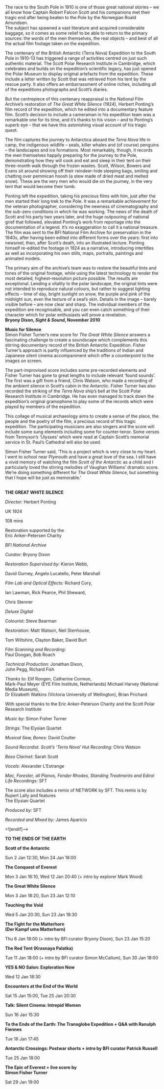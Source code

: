 

The race to the South Pole in 1910 is one of those great national stories – we all know how Captain Robert Falcon Scott and his companions met their tragic end after being beaten to the Pole by the Norwegian Roald Amundsen.  
The subject has spawned a vast literature and acquired considerable baggage, so it comes as some relief to be able to return to the primary sources: the words of the men themselves, the real objects – and best of all the actual film footage taken on the expedition.

The centenary of the British Antarctic (Terra Nova) Expedition to the South Pole in 1910-13 has triggered a range of activities centred on just such authentic material. The Scott Polar Research Institute in Cambridge, which celebrates and builds on the expedition’s scientific legacy, has just opened the Polar Museum to display original artefacts from the expedition. These include a letter written by Scott that was retrieved from his tent by the rescue party. It also offers an embarrassment of online riches, including all of the expeditions photographs and Scott’s diaries.

But the centrepiece of this centenary reappraisal is the National Film Archive’s restoration of _The Great White Silence_ (1924), Herbert Ponting’s film record of the expedition, which he edited into a documentary feature film. Scott’s decision to include a cameraman in his expedition team was a remarkable one for its time, and it’s thanks to his vision – and to Ponting’s superb eye – that we have this astonishing visual account of his tragic quest.

The film captures the journey to Antarctica aboard the _Terra Nova_ life in camp, the indigenous wildlife – seals, killer whales and (of course) penguins – the landscapes and ice formations. Most remarkably, though, it records the men themselves happily preparing for the journey to the Pole, demonstrating how they will cook and eat and sleep in their tent on their three-month walk through the frozen wastes. Scott, Wilson, Bowers and Evans sit around showing off their reindeer-hide sleeping bags, smiling and chatting over pemmican hoosh (a stew made of dried meat and melted snow). These are the very men who would die on the journey, in the very tent that would become their tomb.

Ponting left the expedition, taking his precious films with him, just after the men started their long trek to the Pole. It was a remarkable achievement for the veteran photographer, considering the newness of cinematography and the sub-zero conditions in which he was working. The news of the death of Scott and his party two years later, and the huge outpouring of national grief that followed, elevated Ponting’s work from reportage into the documentation of a legend. It’s no exaggeration to call it a national treasure. The film was sent to the BFI National Film Archive for preservation in the 1940s, after having been edited into different forms over the years: first into newsreel, then, after Scott’s death, into an illustrated lecture. Ponting himself re-edited the footage in 1924 as a narrative, introducing intertitles as well as incorporating his own stills, maps, portraits, paintings and animated models.

The primary aim of the archive’s team was to restore the beautiful tints and tones of the original footage, while using the latest technology to render the most detailed, highest-resolution picture possible. The results are exceptional. Lending a vitality to the polar landscape, the original tints were not intended to reproduce natural colours, but rather to suggest lighting effects – time of day, bright sunlight on snow, the purple and pink of the midnight sun, even the texture of a seal’s skin. Details in the image – barely visible before – are now clear and sharp. The individual members of the expedition are recognisable, and you can even catch something of their character which for polar enthusiasts will prove a revelation.  
**Bryony Dixon, _Sight & Sound_, November 2010**

**Music for Silence**  
Simon Fisher Turner’s new score for _The Great White Silence_ answers a fascinating challenge to create a soundscape which complements this stirring documentary record of the British Antarctic Expedition. Fisher Turner’s approach is partly influenced by the traditions of Indian and Japanese silent cinema accompaniment which offer a counterpoint to the images on screen.

The part-improvised score includes some pre-recorded elements and Fisher Turner has gone to great lengths to include relevant ‘found sounds’. The first was a gift from a friend, Chris Watson, who made a recording of the ambient silence in Scott’s cabin in the Antarctic. Fisher Turner has also recorded the striking of the _Terra Nova_ ship’s bell at the Scott Polar Research Institute in Cambridge. He has even managed to track down the expedition’s original gramophone to play some of the records which were played by members of the expedition.

This collage of musical archaeology aims to create a sense of the place, the people and the poetry of the film, a precious record of this tragic expedition. The participating musicians are also singers and the score will include some sung elements including some for counter-tenor. Some verses from Tennyson’s ‘Ulysses’ which were read at Captain Scott’s memorial service in St. Paul’s Cathedral will also be used.

Simon Fisher Turner said, ‘This is a project which is very close to my heart.  
I went to school near Plymouth and have a great love of the sea. I still have a vivid memory of watching the film _Scott of the Antarctic_ as a child and I particularly loved the stirring melodies of Vaughan Williams’ dramatic score. We’re doing something different for _The Great White Silence_, but something that I hope will be just as memorable.’
<br><br>

**THE GREAT WHITE SILENCE**<br>

_Director:_ Herbert Ponting<br>

UK 1924<br>

108 mins

Restoration supported by the  
Eric Anker-Petersen Charity

_BFI National Archive_<br>

_Curator:_ Bryony Dixon<br>

_Restoration Supervised by:_ Kieron Webb,

David Gurney, Angelo Lucatello, Peter Marshall

_Film Lab and Optical Effects:_ Richard Cory,

Ian Lawman, Rick Pearce, Phil Sheward,

Chris Stenner

_Deluxe Digital_

_Colourist:_ Steve Bearman

_Restoration:_ Matt Watson, Neil Stenhouse,

Tom Wiltshire, Clayton Baker, David Burt

_Film Scanning and Recording:_  
Paul Doogan, Bob Roach

_Technical Production:_ Jonathan Dixon,  
John Pegg, Richard Fish

_Thanks to:_ Elif Rongen, Catherine Cormon,  
Mark-Paul Meyer (EYE Film Institute, Netherlands) Michael Harvey (National Media Museum),  
Dr Elizabeth Watkins (Victoria University of Wellington), Brian Prichard

With special thanks to the Eric Anker-Peterson Charity and the Scott Polar Research Institute

_Music by:_ Simon Fisher Turner

_Strings:_ The Elysian Quartet

_Musical Saw, Bones:_ David Coulter

_Sound Recordist. Scott’s ‘Terra Nova’ Hut Recording:_ Chris Watson

_Bass Clarinet:_ Sarah Scutt

_Vocals:_ Alexander L’Estrange

_Mac, Forester, all Pianos, Fender Rhodes, Standing Treatments and Edirol Life Recordings:_ SFT

The score also includes a remix of NETWORK by SFT. This remix is by Rupert Lally and features  
The Elysian Quartet

_Produced by:_ SFT

_Recorded and Mixed by:_ James Aparicio

<![endif]-->

**TO THE ENDS OF THE EARTH**

**Scott of the Antarctic**

Sun 2 Jan 12:30, Mon 24 Jan 18:00

**The Conquest of Everest**

Mon 3 Jan 16:10, Wed 12 Jan 20:40 (+ intro by explorer Mark Wood)

**The Great White Silence**

Mon 3 Jan 18:20, Sun 23 Jan 12:10

**Touching the Void**

Wed 5 Jan 20:30, Sun 23 Jan 18:30

**The Fight for the Matterhorn  
(Der Kampf ums Matterhorn)**

Thu 6 Jan 18:00 (+ intro by BFI curator Bryony Dixon), Sun 23 Jan 15:20

**The Red Tent (Krasnaya Palatka)**

Tue 11 Jan 18:00 (+ intro by BFI curator Simon McCallum), Sun 30 Jan 18:00

**YES & NO Salon: Exploration Now**

Wed 12 Jan 18:30

**Encounters at the End of the World**

Sat 15 Jan 15:00, Tue 25 Jan 20:30

**Talk: Silent Cinema: Intrepid Women**

Sun 16 Jan 15:30

**To the Ends of the Earth: The Transglobe Expedition + Q&A with Ranulph Fiennes**

Tue 18 Jan 17:45

**Antarctic Crossings: Postwar shorts + intro by BFI curator Patrick Russell**

Tue 25 Jan 18:00

**The Epic of Everest + live score by  
Simon Fisher Turner**

Sat 29 Jan 19:00
<!--stackedit_data:
eyJoaXN0b3J5IjpbMjAwNDQ4Njc5MF19
-->